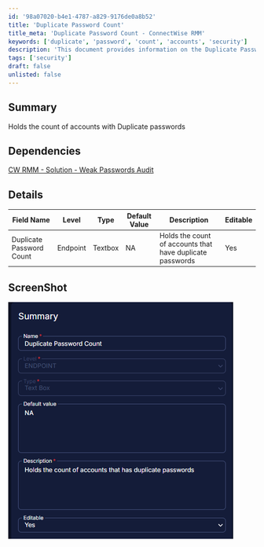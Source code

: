 ```yaml
---
id: '98a07020-b4e1-4787-a829-9176de0a8b52'
title: 'Duplicate Password Count'
title_meta: 'Duplicate Password Count - ConnectWise RMM'
keywords: ['duplicate', 'password', 'count', 'accounts', 'security']
description: 'This document provides information on the Duplicate Password Count feature, which tracks the number of accounts with duplicate passwords in ConnectWise RMM. It includes dependencies, details about the feature, and a screenshot for reference.'
tags: ['security']
draft: false
unlisted: false
---
```

## Summary

Holds the count of accounts with Duplicate passwords

## Dependencies

[CW RMM - Solution - Weak Passwords Audit](https://proval.itglue.com/DOC-5078775-17872310)

## Details

| Field Name               | Level    | Type    | Default Value | Description                                          | Editable |
|--------------------------|----------|---------|---------------|------------------------------------------------------|----------|
| Duplicate Password Count  | Endpoint | Textbox | NA            | Holds the count of accounts that have duplicate passwords | Yes      |

## ScreenShot

![Screenshot](../../../static/img/Company---Duplicate-Password-Count/image_1.png)











